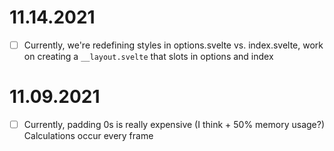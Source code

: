 # 11.14.2021
- [ ] Currently, we're redefining styles in options.svelte vs. index.svelte, work on creating a `__layout.svelte` that slots in options and index

# 11.09.2021
- [ ] Currently, padding 0s is really expensive (I think + 50% memory usage?) Calculations occur every frame